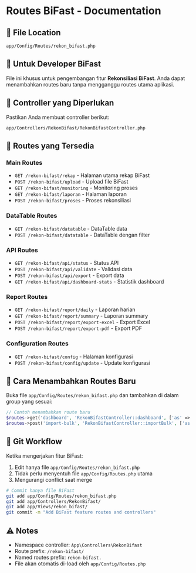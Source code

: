 # Routes BiFast - Documentation

## 📁 File Location
```
app/Config/Routes/rekon_bifast.php
```

## 🎯 Untuk Developer BiFast

File ini khusus untuk pengembangan fitur **Rekonsiliasi BiFast**. Anda dapat menambahkan routes baru tanpa mengganggu routes utama aplikasi.

## 🔧 Controller yang Diperlukan

Pastikan Anda membuat controller berikut:
```
app/Controllers/RekonBifast/RekonBifastController.php
```

## 📝 Routes yang Tersedia

### Main Routes
- `GET /rekon-bifast/rekap` - Halaman utama rekap BiFast
- `POST /rekon-bifast/upload` - Upload file BiFast
- `GET /rekon-bifast/monitoring` - Monitoring proses
- `GET /rekon-bifast/laporan` - Halaman laporan
- `POST /rekon-bifast/proses` - Proses rekonsiliasi

### DataTable Routes
- `GET /rekon-bifast/datatable` - DataTable data
- `POST /rekon-bifast/datatable` - DataTable dengan filter

### API Routes
- `GET /rekon-bifast/api/status` - Status API
- `POST /rekon-bifast/api/validate` - Validasi data
- `POST /rekon-bifast/api/export` - Export data
- `GET /rekon-bifast/api/dashboard-stats` - Statistik dashboard

### Report Routes
- `GET /rekon-bifast/report/daily` - Laporan harian
- `GET /rekon-bifast/report/summary` - Laporan summary
- `POST /rekon-bifast/report/export-excel` - Export Excel
- `POST /rekon-bifast/report/export-pdf` - Export PDF

### Configuration Routes
- `GET /rekon-bifast/config` - Halaman konfigurasi
- `POST /rekon-bifast/config/update` - Update konfigurasi

## 🚀 Cara Menambahkan Routes Baru

Buka file `app/Config/Routes/rekon_bifast.php` dan tambahkan di dalam group yang sesuai:

```php
// Contoh menambahkan route baru
$routes->get('dashboard', 'RekonBifastController::dashboard', ['as' => 'rekon-bifast.dashboard']);
$routes->post('import-bulk', 'RekonBifastController::importBulk', ['as' => 'rekon-bifast.import-bulk']);
```

## 🔄 Git Workflow

Ketika mengerjakan fitur BiFast:
1. Edit hanya file `app/Config/Routes/rekon_bifast.php`
2. Tidak perlu menyentuh file `app/Config/Routes.php` utama
3. Mengurangi conflict saat merge

```bash
# Commit hanya file BiFast
git add app/Config/Routes/rekon_bifast.php
git add app/Controllers/RekonBifast/
git add app/Views/rekon_bifast/
git commit -m "Add BiFast feature routes and controllers"
```

## ⚠️ Notes

- Namespace controller: `App\Controllers\RekonBifast`
- Route prefix: `/rekon-bifast/`
- Named routes prefix: `rekon-bifast.`
- File akan otomatis di-load oleh `app/Config/Routes.php`
